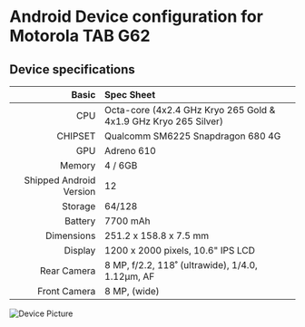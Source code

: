 # Android Device configuration for Motorola TAB G62

## Device specifications

Basic   | Spec Sheet
-------:|:-------------------------
CPU     | Octa-core (4x2.4 GHz Kryo 265 Gold & 4x1.9 GHz Kryo 265 Silver)
CHIPSET | Qualcomm SM6225 Snapdragon 680 4G
GPU     | Adreno 610
Memory  | 4 / 6GB
Shipped Android Version | 12
Storage | 64/128
Battery | 7700 mAh
Dimensions | 251.2 x 158.8 x 7.5 mm
Display | 1200 x 2000 pixels, 10.6" IPS LCD
Rear Camera  | 8 MP, f/2.2, 118˚ (ultrawide), 1/4.0, 1.12µm, AF
Front Camera | 8 MP, (wide)

![Device Picture](https://i.imgur.com/dOc6T6T.png)

